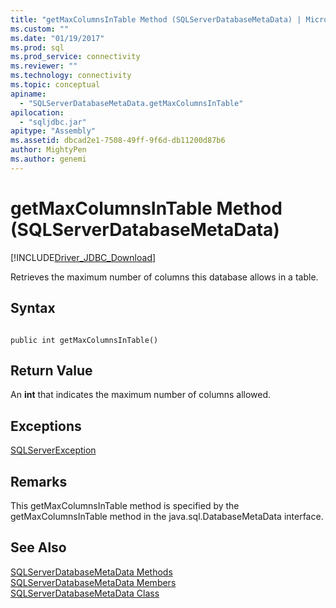 ```yaml
---
title: "getMaxColumnsInTable Method (SQLServerDatabaseMetaData) | Microsoft Docs"
ms.custom: ""
ms.date: "01/19/2017"
ms.prod: sql
ms.prod_service: connectivity
ms.reviewer: ""
ms.technology: connectivity
ms.topic: conceptual
apiname: 
  - "SQLServerDatabaseMetaData.getMaxColumnsInTable"
apilocation: 
  - "sqljdbc.jar"
apitype: "Assembly"
ms.assetid: dbcad2e1-7508-49ff-9f6d-db11200d87b6
author: MightyPen
ms.author: genemi
---
```

# getMaxColumnsInTable Method (SQLServerDatabaseMetaData)
[!INCLUDE[Driver_JDBC_Download](../../../includes/driver_jdbc_download.md)]

  Retrieves the maximum number of columns this database allows in a table.  
  
## Syntax  
  
```  
  
public int getMaxColumnsInTable()  
```  
  
## Return Value  
 An **int** that indicates the maximum number of columns allowed.  
  
## Exceptions  
 [SQLServerException](../../../connect/jdbc/reference/sqlserverexception-class.md)  
  
## Remarks  
 This getMaxColumnsInTable method is specified by the getMaxColumnsInTable method in the java.sql.DatabaseMetaData interface.  
  
## See Also  
 [SQLServerDatabaseMetaData Methods](../../../connect/jdbc/reference/sqlserverdatabasemetadata-methods.md)   
 [SQLServerDatabaseMetaData Members](../../../connect/jdbc/reference/sqlserverdatabasemetadata-members.md)   
 [SQLServerDatabaseMetaData Class](../../../connect/jdbc/reference/sqlserverdatabasemetadata-class.md)  
  
  
